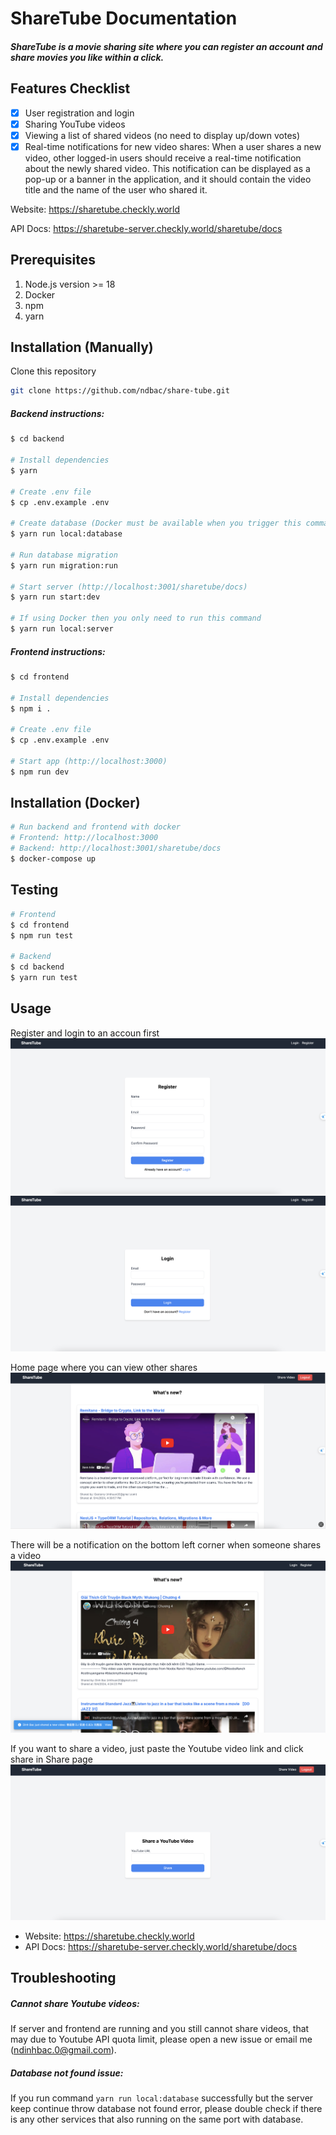 # ShareTube Documentation

##### ShareTube is a movie sharing site where you can register an account and share movies you like within a click.

## Features Checklist

- [x] User registration and login
- [x] Sharing YouTube videos
- [x] Viewing a list of shared videos (no need to display up/down votes)
- [x] Real-time notifications for new video shares: When a user shares a new video, other logged-in users should receive a real-time notification about the newly shared video. This notification can be displayed as a pop-up or a banner in the application, and it should contain the video title and the name of the user who shared it.

Website: https://sharetube.checkly.world

API Docs: https://sharetube-server.checkly.world/sharetube/docs

## Prerequisites
1. Node.js version >= 18
2. Docker
3. npm
4. yarn

## Installation (Manually)

Clone this repository

```bash
git clone https://github.com/ndbac/share-tube.git
```

##### Backend instructions:

```bash
$ cd backend

# Install dependencies
$ yarn

# Create .env file
$ cp .env.example .env

# Create database (Docker must be available when you trigger this command)
$ yarn run local:database

# Run database migration
$ yarn run migration:run

# Start server (http://localhost:3001/sharetube/docs)
$ yarn run start:dev

# If using Docker then you only need to run this command
$ yarn run local:server
```

##### Frontend instructions:

```bash
$ cd frontend

# Install dependencies
$ npm i .

# Create .env file
$ cp .env.example .env

# Start app (http://localhost:3000)
$ npm run dev
```

## Installation (Docker)

```bash
# Run backend and frontend with docker
# Frontend: http://localhost:3000
# Backend: http://localhost:3001/sharetube/docs
$ docker-compose up
```

## Testing

```bash
# Frontend
$ cd frontend
$ npm run test

# Backend
$ cd backend
$ yarn run test
```

## Usage

Register and login to an accoun first
![alt](/assets/images/register.png)
![alt](/assets/images/login.png)

Home page where you can view other shares
![alt text](/assets/images/home.png)

There will be a notification on the bottom left corner when someone shares a video
![alt text](/assets/images/noti.png)

If you want to share a video, just paste the Youtube video link and click share in Share page
![alt text](/assets/images/share.png)

- Website: https://sharetube.checkly.world
- API Docs: https://sharetube-server.checkly.world/sharetube/docs

## Troubleshooting

##### Cannot share Youtube videos:
If server and frontend are running and you still cannot share videos, that may due to Youtube API quota limit, please open a new issue or email me (ndinhbac.0@gmail.com).

##### Database not found issue:
If you run command `yarn run local:database` successfully but the server keep continue throw database not found error, please double check if there is any other services that also running on the same port with database.
